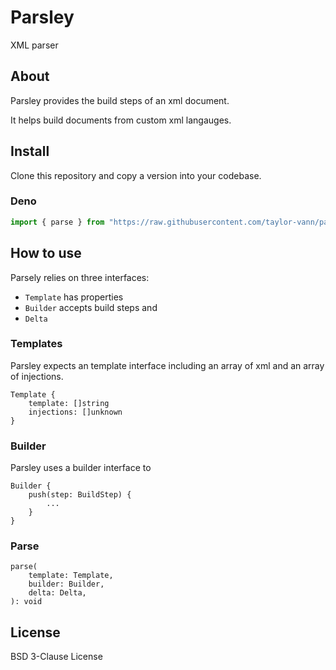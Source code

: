 # Parsley

XML parser

## About

Parsley provides the build steps of an xml document.

It helps build documents from custom xml langauges.

## Install

Clone this repository and copy a version into your codebase.

### Deno

```ts
import { parse } from "https://raw.githubusercontent.com/taylor-vann/parsley/main/deno/v0.1/mod.ts";
```

## How to use

Parsely relies on three interfaces:
- `Template` has properties 
- `Builder` accepts build steps and
- `Delta`

### Templates

Parsley expects an template interface including an array of xml and an array of injections.

```
Template {
	template: []string
	injections: []unknown
}
```

### Builder

Parsley uses a builder interface to 

```
Builder {
	push(step: BuildStep) {
		...
	}
}
```

### Parse

```
parse(
	template: Template,
	builder: Builder,
	delta: Delta,
): void
```



## License

BSD 3-Clause License
